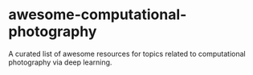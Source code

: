 # awesome-computational-photography
A curated list of awesome resources for topics related to computational photography via deep learning.
